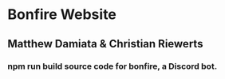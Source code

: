 # Bonfire Website
## Matthew Damiata & Christian Riewerts
### npm run build source code for bonfire, a Discord bot.
